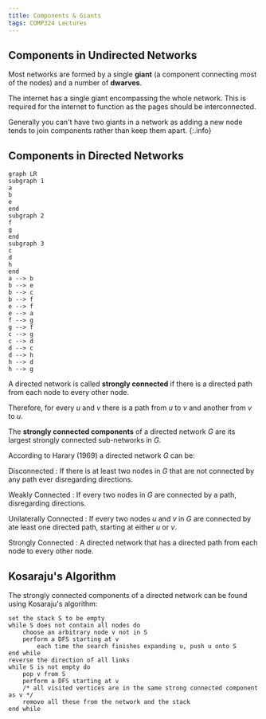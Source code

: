 ```yaml
---
title: Components & Giants
tags: COMP324 Lectures
---
```

## Components in Undirected Networks
Most networks are formed by a single **giant** (a component connecting most of the nodes) and a number of **dwarves**.

The internet has a single giant encompassing the whole network. This is required for the internet to function as the pages should be interconnected.

Generally you can't have two giants in a network as adding a new node tends to join components rather than keep them apart.
{:.info}

## Components in Directed Networks
```mermaid
graph LR
subgraph 1
a
b
e
end
subgraph 2
f
g
end
subgraph 3
c
d
h
end
a --> b
b --> e
b --> c
b --> f
e --> f
e --> a
f --> g
g --> f
c --> g
c --> d
d --> c
d --> h
h --> d
h --> g
```

A directed network is called **strongly connected** if there is a directed path from each node to every other node.

Therefore, for every $u$ and $v$ there is a path from $u$ to $v$ and another from $v$ to $u$.

The **strongly connected components** of a directed network $G$ are its largest strongly connected sub-networks in $G$.

According to Harary (1969) a directed network $G$ can be:

Disconnected
: If there is at least two nodes in $G$ that are not connected by any path ever disregarding directions.

Weakly Connected
: If every two nodes in $G$ are connected by a path, disregarding directions.

Unilaterally Connected
: If every two nodes $u$ and $v$ in $G$ are connected by ate least one directed path, starting at either $u$ or $v$.

Strongly Connected
: A directed network that has a directed path from each node to every other node.

## Kosaraju's Algorithm
The strongly connected components of a directed network can be found using Kosaraju's algorithm:

```
set the stack S to be empty
while S does not contain all nodes do
	choose an arbitrary node v not in S
	perform a DFS starting at v
		each time the search finishes expanding u, push u onto S
end while
reverse the direction of all links
while S is not empty do
	pop v from S
	perform a DFS starting at v
	/* all visited vertices are in the same strong connected component as v */
	remove all these from the network and the stack
end while
```